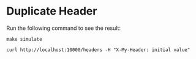 # Duplicate Header

Run the following command to see the result:

```
make simulate
```

```
curl http://localhost:10000/headers -H "X-My-Header: initial value"
```








